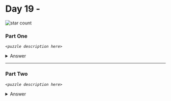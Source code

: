 # Day 19 - 
![star count](https://img.shields.io/endpoint?url=https://raw.githubusercontent.com/kata-gatame/advent-of-code/main/2021/day-19/stars.json)

### Part One
*`<puzzle description here>`*

<details>
  <summary>Answer</summary>

  **`<answer here>`**
</details>

<hr/>

### Part Two
*`<puzzle description here>`*

<details>
  <summary>Answer</summary>

  **`<answer here>`**
</details>